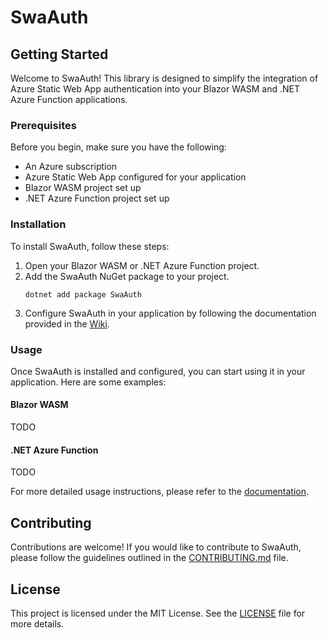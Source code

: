 # SwaAuth

## Getting Started

Welcome to SwaAuth! This library is designed to simplify the integration of Azure Static Web App authentication into your Blazor WASM and .NET Azure Function applications.

### Prerequisites

Before you begin, make sure you have the following:

- An Azure subscription
- Azure Static Web App configured for your application
- Blazor WASM project set up
- .NET Azure Function project set up

### Installation

To install SwaAuth, follow these steps:

1. Open your Blazor WASM or .NET Azure Function project.
2. Add the SwaAuth NuGet package to your project.
    ```
    dotnet add package SwaAuth
    ```
3. Configure SwaAuth in your application by following the documentation provided in the [Wiki](https://github.com/StacyClouds/SwaAuth/wiki).

### Usage

Once SwaAuth is installed and configured, you can start using it in your application. Here are some examples:

#### Blazor WASM

TODO


#### .NET Azure Function

TODO

For more detailed usage instructions, please refer to the [documentation](https://github.com/StacyClouds/SwaAuth/wiki).

## Contributing

Contributions are welcome! If you would like to contribute to SwaAuth, please follow the guidelines outlined in the [CONTRIBUTING.md](https://github.com/StacyClouds/SwaAuth/blob/main/CONTRIBUTING.md) file.

## License

This project is licensed under the MIT License. See the [LICENSE](https://github.com/StacyClouds/SwaAuth/main/LICENSE) file for more details.
